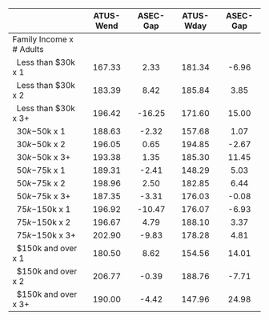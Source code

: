 
|                      |    ATUS-Wend |     ASEC-Gap |    ATUS-Wday |     ASEC-Gap |
| -------------------- | :----------: | :----------: | :----------: | :----------: |
| Family Income x # Adults |              |              |              |              |
| &nbsp;&nbsp;Less than $30k x 1 |       167.33 |         2.33 |       181.34 |        -6.96 |
| &nbsp;&nbsp;Less than $30k x 2 |       183.39 |         8.42 |       185.84 |         3.85 |
| &nbsp;&nbsp;Less than $30k x 3+ |       196.42 |       -16.25 |       171.60 |        15.00 |
| &nbsp;&nbsp;$30k-$50k x 1 |       188.63 |        -2.32 |       157.68 |         1.07 |
| &nbsp;&nbsp;$30k-$50k x 2 |       196.05 |         0.65 |       194.85 |        -2.67 |
| &nbsp;&nbsp;$30k-$50k x 3+ |       193.38 |         1.35 |       185.30 |        11.45 |
| &nbsp;&nbsp;$50k-$75k x 1 |       189.31 |        -2.41 |       148.29 |         5.03 |
| &nbsp;&nbsp;$50k-$75k x 2 |       198.96 |         2.50 |       182.85 |         6.44 |
| &nbsp;&nbsp;$50k-$75k x 3+ |       187.35 |        -3.31 |       176.03 |        -0.08 |
| &nbsp;&nbsp;$75k-$150k x 1 |       196.92 |       -10.47 |       176.07 |        -6.93 |
| &nbsp;&nbsp;$75k-$150k x 2 |       196.67 |         4.79 |       188.10 |         3.37 |
| &nbsp;&nbsp;$75k-$150k x 3+ |       202.90 |        -9.83 |       178.28 |         4.81 |
| &nbsp;&nbsp;$150k and over x 1 |       180.50 |         8.62 |       154.56 |        14.01 |
| &nbsp;&nbsp;$150k and over x 2 |       206.77 |        -0.39 |       188.76 |        -7.71 |
| &nbsp;&nbsp;$150k and over x 3+ |       190.00 |        -4.42 |       147.96 |        24.98 |

